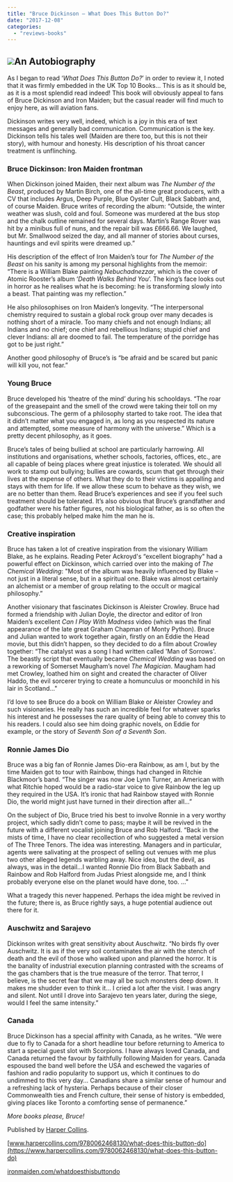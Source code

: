 ```yaml
---
title: "Bruce Dickinson – What Does This Button Do?"
date: "2017-12-08"
categories: 
  - "reviews-books"
---
```


## ![](https://hellbound.ca/wp-content/uploads/2017/11/Bruce-Dickinson-–-What-Does-This-Button-Do.jpg)An Autobiography

As I began to read ‘_What Does This Button Do?_’ in order to review it, I noted that it was firmly embedded in the UK Top 10 Books… This is as it should be, as it is a most splendid read indeed! This book will obviously appeal to fans of Bruce Dickinson and Iron Maiden; but the casual reader will find much to enjoy here, as will aviation fans.

Dickinson writes very well, indeed, which is a joy in this era of text messages and generally bad communication. Communication is the key. Dickinson tells his tales well (Maiden are there too, but this is not their story), with humour and honesty. His description of his throat cancer treatment is unflinching.

### Bruce Dickinson: Iron Maiden frontman

When Dickinson joined Maiden, their next album was _The Number of the Beast_, produced by Martin Birch, one of the all-time great producers, with a CV that includes Argus, Deep Purple, Blue Oyster Cult, Black Sabbath and, of course Maiden. Bruce writes of recording the album: “Outside, the winter weather was slush, cold and foul. Someone was murdered at the bus stop and the chalk outline remained for several days. Martin’s Range Rover was hit by a minibus full of nuns, and the repair bill was £666.66. We laughed, but Mr. Smallwood seized the day, and all manner of stories about curses, hauntings and evil spirits were dreamed up.”

His description of the effect of Iron Maiden’s tour for _The Number of the Beast_ on his sanity is among my personal highlights from the memoir: “There is a William Blake painting _Nebuchadnezzar_, which is the cover of Atomic Rooster’s album ‘_Death Walks Behind You_’. The king’s face looks out in horror as he realises what he is becoming: he is transforming slowly into a beast. That painting was my reflection.”

He also philosophises on Iron Maiden’s longevity. “The interpersonal chemistry required to sustain a global rock group over many decades is nothing short of a miracle. Too many chiefs and not enough Indians; all Indians and no chief; one chief and rebellious Indians; stupid chief and clever Indians: all are doomed to fail. The temperature of the porridge has got to be just right.”

Another good philosophy of Bruce’s is “be afraid and be scared but panic will kill you, not fear.”

### Young Bruce

Bruce developed his ‘theatre of the mind’ during his schooldays. “The roar of the greasepaint and the smell of the crowd were taking their toll on my subconscious. The germ of a philosophy started to take root. The idea that it didn’t matter what you engaged in, as long as you respected its nature and attempted, some measure of harmony with the universe.” Which is a pretty decent philosophy, as it goes.

Bruce’s tales of being bullied at school are particularly harrowing. All institutions and organisations, whether schools, factories, offices, etc., are all capable of being places where great injustice is tolerated. We should all work to stamp out bullying; bullies are cowards, scum that get through their lives at the expense of others. What they do to their victims is appalling and stays with them for life. If we allow these scum to behave as they wish, we are no better than them. Read Bruce’s experiences and see if you feel such treatment should be tolerated. It’s also obvious that Bruce’s grandfather and godfather were his father figures, not his biological father, as is so often the case; this probably helped make him the man he is.

### Creative inspiration

Bruce has taken a lot of creative inspiration from the visionary William Blake, as he explains. Reading Peter Ackroyd's “excellent biography" had a powerful effect on Dickinson, which carried over into the making of _The Chemical Wedding_: "Most of the album was heavily influenced by Blake – not just in a literal sense, but in a spiritual one. Blake was almost certainly an alchemist or a member of group relating to the occult or magical philosophy.”

Another visionary that fascinates Dickinson is Aleister Crowley. Bruce had formed a friendship with Julian Doyle, the director and editor of Iron Maiden’s excellent _Can I Play With Madness_ video (which was the final appearance of the late great Graham Chapman of Monty Python). Bruce and Julian wanted to work together again, firstly on an Eddie the Head movie, but this didn’t happen, so they decided to do a film about Crowley together: “The catalyst was a song I had written called 'Man of Sorrows'. The beastly script that eventually became _Chemical Wedding_ was based on a reworking of Somerset Maugham’s novel _The Magician_. Maugham had met Crowley, loathed him on sight and created the character of Oliver Haddo, the evil sorcerer trying to create a homunculus or moonchild in his lair in Scotland…"

I’d love to see Bruce do a book on William Blake or Aleister Crowley and such visionaries. He really has such an incredible feel for whatever sparks his interest and he possesses the rare quality of being able to convey this to his readers. I could also see him doing graphic novels, on Eddie for example, or the story of _Seventh Son of a Seventh Son_.

### Ronnie James Dio

Bruce was a big fan of Ronnie James Dio-era Rainbow, as am I, but by the time Maiden got to tour with Rainbow, things had changed in Ritchie Blackmoor’s band. “The singer was now Joe Lynn Turner, an American with what Ritchie hoped would be a radio-star voice to give Rainbow the leg up they required in the USA. It’s ironic that had Rainbow stayed with Ronnie Dio, the world might just have turned in their direction after all…”

On the subject of Dio, Bruce tried his best to involve Ronnie in a very worthy project, which sadly didn’t come to pass; maybe it will be revived in the future with a different vocalist joining Bruce and Rob Halford. “Back in the mists of time, I have no clear recollection of who suggested a metal version of The Three Tenors. The idea was interesting. Managers and in particular, agents were salivating at the prospect of selling out venues with me plus two other alleged legends warbling away. Nice idea, but the devil, as always, was in the detail…I wanted Ronnie Dio from Black Sabbath and Rainbow and Rob Halford from Judas Priest alongside me, and I think probably everyone else on the planet would have done, too. ..."

What a tragedy this never happened. Perhaps the idea might be revived in the future; there is, as Bruce rightly says, a huge potential audience out there for it.

### Auschwitz and Sarajevo

Dickinson writes with great sensitivity about Auschwitz. “No birds fly over Auschwitz. It is as if the very soil contaminates the air with the stench of death and the evil of those who walked upon and planned the horror. It is the banality of industrial execution planning contrasted with the screams of the gas chambers that is the true measure of the terror. That terror, I believe, is the secret fear that we may all be such monsters deep down. It makes me shudder even to think it… I cried a lot after the visit. I was angry and silent. Not until I drove into Sarajevo ten years later, during the siege, would I feel the same intensity.”

### Canada

Bruce Dickinson has a special affinity with Canada, as he writes. “We were due to fly to Canada for a short headline tour before returning to America to start a special guest slot with Scorpions. I have always loved Canada, and Canada returned the favour by faithfully following Maiden for years. Canada espoused the band well before the USA and eschewed the vagaries of fashion and radio popularity to support us, which it continues to do undimmed to this very day… Canadians share a similar sense of humour and a refreshing lack of hysteria. Perhaps because of their closer Commonwealth ties and French culture, their sense of history is embedded, giving places like Toronto a comforting sense of permanence.”

_More books please, Bruce!_

Published by [Harper Collins](http://www.harpercollins.co.uk).

[www.harpercollins.com/9780062468130/what-does-this-button-do](https://www.harpercollins.com/9780062468130/what-does-this-button-do)

[ironmaiden.com/whatdoesthisbuttondo](https://ironmaiden.com/whatdoesthisbuttondo/)
